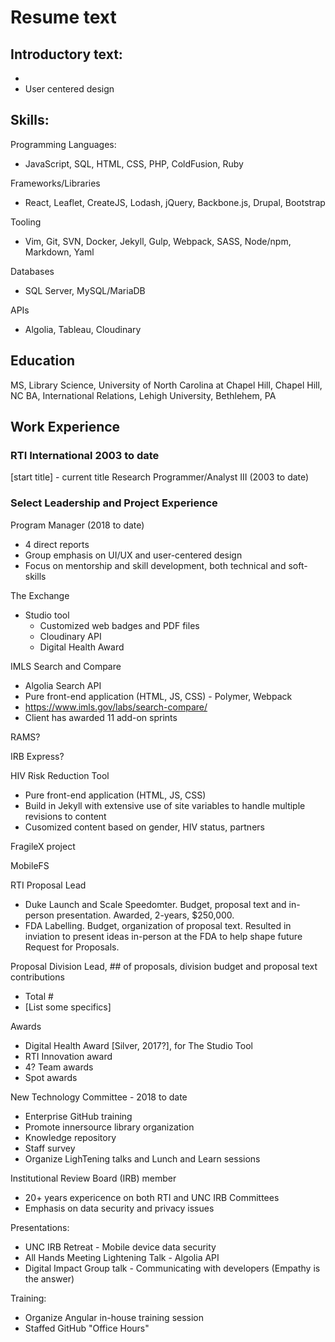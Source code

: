 # Resume text

## Introductory text:
  - 
  - User centered design

## Skills:

Programming Languages:
- JavaScript, SQL, HTML, CSS, PHP, ColdFusion, Ruby

Frameworks/Libraries
- React, Leaflet, CreateJS, Lodash, jQuery, Backbone.js, Drupal, Bootstrap

Tooling
- Vim, Git, SVN, Docker, Jekyll, Gulp, Webpack, SASS, Node/npm, Markdown, Yaml

Databases
- SQL Server, MySQL/MariaDB

APIs
- Algolia, Tableau, Cloudinary

## Education

MS, Library Science, University of North Carolina at Chapel Hill, Chapel Hill, NC
BA, International Relations, Lehigh University, Bethlehem, PA

## Work Experience

### RTI International 2003 to date
[start title] - current title Research Programmer/Analyst III (2003 to date)


### Select Leadership and Project Experience
Program Manager (2018 to date)
  - 4 direct reports
  - Group emphasis on UI/UX and user-centered design
  - Focus on mentorship and skill development, both technical and soft-skills

The Exchange
  - Studio tool
    - Customized web badges and PDF files
    - Cloudinary API
    - Digital Health Award

IMLS Search and Compare
  - Algolia Search API
  - Pure front-end application (HTML, JS, CSS) - Polymer, Webpack
  - https://www.imls.gov/labs/search-compare/
  - Client has awarded 11 add-on sprints

RAMS?

IRB Express?

HIV Risk Reduction Tool
  - Pure front-end application (HTML, JS, CSS)
  - Build in Jekyll with extensive use of site variables to handle multiple revisions to content
  - Cusomized content based on gender, HIV status, partners

FragileX project

MobileFS

RTI Proposal Lead
  - Duke Launch and Scale Speedomter.  Budget, proposal text and in-person presentation.  Awarded, 2-years, $250,000.
  - FDA Labelling. Budget, organization of proposal text.  Resulted in inviation to present ideas in-person at the FDA to help shape future Request for Proposals.

Proposal Division Lead, ## of proposals, division budget and proposal text contributions
  - Total #
  - [List some specifics]

Awards
  - Digital Health Award [Silver, 2017?], for The Studio Tool
  - RTI Innovation award
  - 4? Team awards
  - Spot awards

New Technology Committee - 2018 to date
  - Enterprise GitHub training
  - Promote innersource library organization
  - Knowledge repository
  - Staff survey  
  - Organize LighTening talks and Lunch and Learn sessions

Institutional Review Board (IRB) member
  - 20+ years expericence on both RTI and UNC IRB Committees
  - Emphasis on data security and privacy issues

Presentations:
  - UNC IRB Retreat - Mobile device data security
  - All Hands Meeting Lightening Talk - Algolia API
  - Digital Impact Group talk - Communicating with developers (Empathy is the answer)

Training:
  - Organize Angular in-house training session
  - Staffed GitHub "Office Hours"
